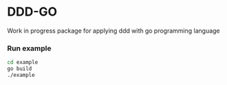 # DDD-GO

Work in progress package for applying ddd with go programming language


### Run example


```bash
cd example
go build
./example
```
